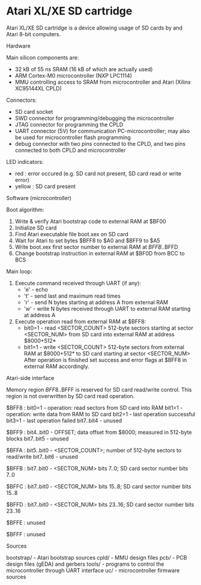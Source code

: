 Atari XL/XE SD cartridge
========================

Atari XL/XE SD cartridge is a device allowing usage of SD cards
by and Atari 8-bit computers.

Hardware

Main silicon components are:
* 32 kB of 55 ns SRAM (16 kB of which are actually used)
* ARM Cortex-M0 microcontroller (NXP LPC1114)
* MMU controlling access to SRAM from microcontroller and Atari
  (Xilinx XC95144XL CPLD)

Connectors:
* SD card socket
* SWD connector for programming/debugging the microcontroller
* JTAG connector for programming the CPLD
* UART connector (5V) for communication PC-microcontroller; may also be used
  for microcontroller flash programming
* debug connector with two pins connected to the CPLD, and two pins
  connected to both CPLD and microcontroller

LED indicators:
* red : error occured (e.g. SD card not present, SD card read or write error)
* yellow : SD card present

Software (microcontroller)

Boot algorithm:
1. Write & verify Atari bootstrap code to external RAM at $BF00
2. Initialize SD card
3. Find Atari executable file boot.xex on SD card
4. Wait for Atari to set bytes $BFF8 to $A0 and $BFF9 to $A5
5. Write boot.xex first sector number to external RAM at $BFFB..$BFFD
6. Change bootstrap instruction in external RAM at $BF0D from BCC to BCS

Main loop:
1. Execute command received through UART (if any):
   * 'e' - echo
   * 't' - send last and maximum read times
   * 'r' - send N bytes starting at address A from external RAM
   * 'w' - write N bytes received through UART to external RAM starting
           at address A
2. Execute operation read from external RAM at $BFF8:
   * bit0=1 - read <SECTOR_COUNT> 512-byte sectors starting at sector <SECTOR_NUM>
              from SD card into external RAM at address $8000+512*<OFFSET>
   * bit1=1 - write <SECTOR_COUNT> 512-byte sectors from external RAM
              at $8000+512*<OFFSET> to SD card starting at sector <SECTOR_NUM>
   After operation is finished set success and error flags at $BFF8 in external
   RAM accordingly.

Atari-side interface

Memory region $BFF8..$BFFF is reserved for SD card read/write control. This
region is not overwritten by SD card read operation.

$BFF8 :
  bit0=1     - operation: read sectors from SD card into RAM
  bit1=1     - operation: write data from RAM to SD card
  bit2=1     - last operation successful
  bit3=1     - last operation failed
  bit7..bit4 - unused

$BFF9 :
  bit4..bit0 - OFFSET; data offset from $8000; measured in 512-byte blocks
  bit7..bit5 - unused

$BFFA :
  bit5..bit0 - <SECTOR_COUNT>; number of 512-byte sectors to read/write
  bit7..bit6 - unused

$BFFB :
  bit7..bit0 - <SECTOR_NUM> bits 7..0; SD card sector number bits 7..0

$BFFC :
  bit7..bit0 - <SECTOR_NUM> bits 15..8; SD card sector number bits 15..8

$BFFD :
  bit7..bit0 - <SECTOR_NUM> bits 23..16; SD card sector number bits 23..16

$BFFE :
  unused

$BFFF :
  unused

Sources

bootstrap/ - Atari bootstrap sources
cpld/      - MMU design files
pcb/       - PCB design files (gEDA) and gerbers
tools/     - programs to control the microcontroller through UART interface
uc/        - microcontroller firmware sources
